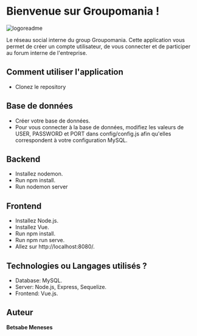 # Bienvenue sur Groupomania !
![logoreadme](https://user-images.githubusercontent.com/72797333/151855030-2450c990-cab0-48d0-9071-42b1b5f13c52.png)

Le réseau social interne du group Groupomania. Cette application vous permet de créer un compte utilisateur, de vous connecter et de participer au forum interne de l'entreprise.

## Comment utiliser l'application
* Clonez le repository

## Base de données
* Créer votre base de données.
* Pour vous connecter à la base de données, modifiez les valeurs de USER, PASSWORD et PORT dans config/config.js afin qu'elles correspondent à votre configuration MySQL.

## Backend
* Installez nodemon.
* Run npm install.
* Run nodemon server

## Frontend
* Installez Node.js.
* Installez Vue.
* Run npm install.
* Run npm run serve.
* Allez sur http://localhost:8080/.

## Technologies ou Langages utilisés ?
* Database: MySQL.
* Server: Node.js, Express, Sequelize.
* Frontend: Vue.js.


## Auteur

**Betsabe Meneses** 



